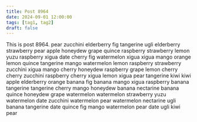 ```yaml
---
title: Post 8964
date: 2024-09-01 12:00:00
tags: [tag1, tag2]
draft: false
---
```

This is post 8964.
pear
zucchini
elderberry
fig
tangerine
ugli
elderberry
strawberry
pear
apple
honeydew
grape
quince
raspberry
strawberry
lemon
yuzu
raspberry
xigua
date
cherry
fig
watermelon
xigua
xigua
mango
orange
lemon
quince
tangerine
mango
watermelon
lemon
raspberry
strawberry
zucchini
xigua
mango
cherry
honeydew
raspberry
grape
lemon
cherry
cherry
zucchini
raspberry
cherry
xigua
lemon
xigua
pear
tangerine
kiwi
kiwi
apple
elderberry
orange
banana
fig
banana
mango
xigua
raspberry
banana
tangerine
tangerine
cherry
mango
honeydew
banana
nectarine
banana
quince
honeydew
grape
watermelon
watermelon
strawberry
yuzu
watermelon
date
zucchini
watermelon
pear
watermelon
nectarine
ugli
banana
tangerine
date
quince
fig
mango
watermelon
pear
date
ugli
kiwi
pear
